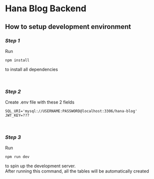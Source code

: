 # Hana Blog Backend

## **How to setup development environment**

### _Step 1_

Run

```
npm install
```

to install all dependencies

&nbsp;

### _Step 2_

Create .env file with these 2 fields

```
SQL_URI='mysql://USERNAME:PASSWORD@localhost:3306/hana-blog'
JWT_KEY=???
```

&nbsp;

### _Step 3_

Run

```
npm run dev
```

to spin up the development server.  
After running this command, all the tables will be automatically created

